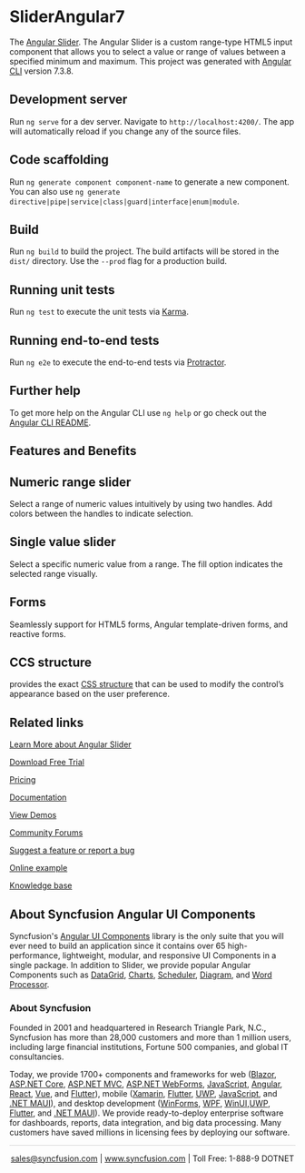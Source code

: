 # SliderAngular7

The [Angular Slider](https://www.syncfusion.com/angular-ui-components/angular-slider?utm_source=github&utm_medium=listing&utm_campaign=angular-slider-github-samples). The Angular Slider is a custom range-type HTML5 input component that allows you to select a value or range of values between a specified minimum and maximum. This project was generated with [Angular CLI](https://github.com/angular/angular-cli) version 7.3.8.

## Development server

Run `ng serve` for a dev server. Navigate to `http://localhost:4200/`. The app will automatically reload if you change any of the source files.

## Code scaffolding

Run `ng generate component component-name` to generate a new component. You can also use `ng generate directive|pipe|service|class|guard|interface|enum|module`.

## Build

Run `ng build` to build the project. The build artifacts will be stored in the `dist/` directory. Use the `--prod` flag for a production build.

## Running unit tests

Run `ng test` to execute the unit tests via [Karma](https://karma-runner.github.io).

## Running end-to-end tests

Run `ng e2e` to execute the end-to-end tests via [Protractor](http://www.protractortest.org/).

## Further help

To get more help on the Angular CLI use `ng help` or go check out the [Angular CLI README](https://github.com/angular/angular-cli/blob/master/README.md).

## Features and Benefits

## Numeric range slider

Select a range of numeric values intuitively by using two handles. Add colors between the handles to indicate selection.

## Single value slider

Select a specific numeric value from a range. The fill option indicates the selected range visually.

## Forms

Seamlessly support for HTML5 forms, Angular template-driven forms, and reactive forms.

## CCS structure

provides the exact [CSS structure](https://ej2.syncfusion.com/angular/documentation/range-slider/style/#css-structures?utm_source=github&utm_medium=listing&utm_campaign=angular-slider-github-samples) that can be used to modify the control’s appearance based on the user preference.

## Related links
[Learn More about Angular Slider ](https://www.syncfusion.com/angular-ui-components/angular-slider?utm_source=github&utm_medium=listing&utm_campaign=angular-slider-github-samples)

[Download Free Trial](https://www.syncfusion.com/downloads/angular?utm_source=github&utm_medium=listing&utm_campaign=angular-slider-github-samples)

[Pricing](https://www.syncfusion.com/sales/products/angular?utm_source=github&utm_medium=listing&utm_campaign=angular-slider-github-samples)

[Documentation](https://angular.syncfusion.com/documentation/slider/getting-started?utm_source=github&utm_medium=listing&utm_campaign=angular-slider-github-samples)

[View Demos](https://github.com/SyncfusionExamples/ej2-angular-7-slider?utm_source=github&utm_medium=listing&utm_campaign=angular-slider-github-samples)

[Community Forums](https://www.syncfusion.com/forums/angular-ui-components?utm_source=github&utm_medium=listing&utm_campaign=angular-slider-github-samples)

[Suggest a feature or report a bug](https://www.syncfusion.com/feedback/angular?utm_source=github&utm_medium=listing&utm_campaign=angular-slider-github-samples)

[Online example](https://ej2.syncfusion.com/angular/demos/#/material/range-slider/default?utm_source=github&utm_medium=listing&utm_campaign=angular-slider-github-samples)

[Knowledge base](https://www.syncfusion.com/kb/angular-ui-components?utm_source=github&utm_medium=listing&utm_campaign=angular-slider-github-samples)


## About Syncfusion Angular UI Components

Syncfusion's [Angular UI Components](https://www.syncfusion.com/angular-ui-components?utm_source=github&utm_medium=listing&utm_campaign=angular-slider-github-samples) library is the only suite that you will ever need to build an application since it contains over 65 high-performance, lightweight, modular, and responsive UI Components in a single package. In addition to Slider, we provide popular Angular Components such as [DataGrid](https://www.syncfusion.com/angular-ui-components/angular-grid?utm_source=github&utm_medium=listing&utm_campaign=angular-slider-github-samples), [Charts](https://www.syncfusion.com/angular-ui-components/angular-charts?utm_source=github&utm_medium=listing&utm_campaign=angular-slider-github-samples), [Scheduler](https://www.syncfusion.com/angular-ui-components/angular-scheduler?utm_source=github&utm_medium=listing&utm_campaign=angular-slider-github-samples), [Diagram](https://www.syncfusion.com/angular-ui-components/angular-diagram?utm_source=github&utm_medium=listing&utm_campaign=angular-slider-github-samples), and [Word Processor](https://www.syncfusion.com/angular-ui-components/angular-word-processor?utm_source=github&utm_medium=listing&utm_campaign=angular-slider-github-samples).

### About Syncfusion
Founded in 2001 and headquartered in Research Triangle Park, N.C., Syncfusion has more than 28,000 customers and more than 1 million users, including large financial institutions, Fortune 500 companies, and global IT consultancies.

Today, we provide 1700+ components and frameworks for web ([Blazor](https://www.syncfusion.com/blazor-components?utm_source=github&utm_medium=listing&utm_campaign=angular-slider-github-samples), [ASP.NET Core](https://www.syncfusion.com/aspnet-core-ui-controls?utm_source=github&utm_medium=listing&utm_campaign=angular-slider-github-samples), [ASP.NET MVC](https://www.syncfusion.com/aspnet-mvc-ui-controls?utm_source=github&utm_medium=listing&utm_campaign=angular-slider-github-samples), [ASP.NET WebForms](https://www.syncfusion.com/jquery/aspnet-webforms-ui-controls?utm_source=github&utm_medium=listing&utm_campaign=angular-slider-github-samples), [JavaScript](https://www.syncfusion.com/javascript-ui-controls?utm_source=github&utm_medium=listing&utm_campaign=angular-slider-github-samples), [Angular](https://www.syncfusion.com/angular-ui-components?utm_source=github&utm_medium=listing&utm_campaign=angular-slider-github-samples), [React](https://www.syncfusion.com/react-ui-components?utm_source=github&utm_medium=listing&utm_campaign=angular-slider-github-samples), [Vue](https://www.syncfusion.com/vue-ui-components?utm_source=github&utm_medium=listing&utm_campaign=angular-slider-github-samples), and [Flutter](https://www.syncfusion.com/flutter-widgets?utm_source=github&utm_medium=listing&utm_campaign=angular-slider-github-samples)), mobile ([Xamarin](https://www.syncfusion.com/xamarin-ui-controls?utm_source=github&utm_medium=listing&utm_campaign=angular-slider-github-samples), [Flutter](https://www.syncfusion.com/flutter-widgets?utm_source=github&utm_medium=listing&utm_campaign=angular-slider-github-samples), [UWP](https://www.syncfusion.com/uwp-ui-controls?utm_source=github&utm_medium=listing&utm_campaign=angular-slider-github-samples), [JavaScript](https://www.syncfusion.com/javascript-ui-controls?utm_source=github&utm_medium=listing&utm_campaign=angular-slider-github-samples), and [.NET MAUI](https://www.syncfusion.com/maui-controls?utm_source=github&utm_medium=listing&utm_campaign=angular-slider-github-samples)), and desktop development ([WinForms](https://www.syncfusion.com/winforms-ui-controls?utm_source=github&utm_medium=listing&utm_campaign=angular-slider-github-samples), [WPF](https://www.syncfusion.com/wpf-controls?utm_source=github&utm_medium=listing&utm_campaign=angular-slider-github-samples), [WinUI](https://www.syncfusion.com/winui-controls?utm_source=github&utm_medium=listing&utm_campaign=angular-slider-github-samples),[UWP](https://www.syncfusion.com/uwp-ui-controls?utm_source=github&utm_medium=listing&utm_campaign=angular-slider-github-samples), [Flutter](https://www.syncfusion.com/flutter-widgets?utm_source=github&utm_medium=listing&utm_campaign=angular-slider-github-samples), and [.NET MAUI](https://www.syncfusion.com/maui-controls?utm_source=github&utm_medium=listing&utm_campaign=angular-slider-github-samples)). We provide ready-to-deploy enterprise software for dashboards, reports, data integration, and big data processing. Many customers have saved millions in licensing fees by deploying our software.

<hr style="height:0.3px;border:none;color:lightgrey;background-color:lightgrey;" />

<p align="center">
<a href="mailto:sales@syncfusion.com?Subject=Syncfusion Angular Slider - GitHub" target="_top">sales@syncfusion.com</a> | <a href="https://www.syncfusion.com?utm_source=github&utm_medium=listing&utm_campaign=angular-slider-github-samples">www.syncfusion.com</a> | Toll Free: 1-888-9 DOTNET <br>
</p>



